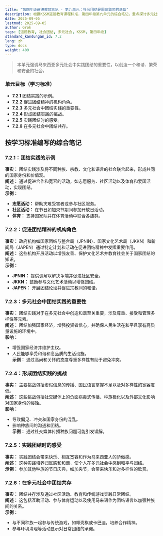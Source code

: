 ```yaml
---
title: "第四年级道德教育笔记 - 第九单元：社会团结是国家繁荣的基础"
description: 根据KSSM道德教育课程标准，第四年级第九单元的综合笔记，重点探讨多元社会中的团结。
date: 2025-09-05
lastmod: 2025-09-05
author: Grok
tags: [道德教育, 社会团结, 多元社会, KSSM, 第四年级]
standard_kandungan_id: 7.2
lang: zh
type: docs
weight: 409
---
```


> 本单元强调马来西亚多元社会中实践团结的重要性，以创造一个和谐、繁荣和安全的社会。

### 单元目标（学习标准）

- **7.2.1** 团结实践的示例。
- **7.2.2** 促进团结精神的机构角色。
- **7.2.3** 多元社会中团结实践的重要性。
- **7.2.4** 形成团结实践的挑战。
- **7.2.5** 实践团结时的感受。
- **7.2.6** 在多元社会中团结共存。

## 按学习标准编写的综合笔记

### 7.2.1：团结实践的示例

**事实：** 团结实践涉及将不同种族、宗教、文化和语言的社会联合起来，形成共同的国家身份和价值观。  
**阐述：** 通过促进合作和宽容的活动，如志愿服务、社区活动以及体育和爱国活动，实现团结。  
**示例：**  
- **志愿活动：** 帮助灾难受害者或参与社区服务。  
- **社区活动：** 在节日如加央节期间参加开放日活动。  
- **体育：** 支持国家队并在体育活动中联合各族群。

### 7.2.2：促进团结精神的机构角色

**事实：** 政府机构如国家团结与整合局（JPNIN）、国家文化艺术局（JKKN）和新闻局（JAPEN）通过特定计划和活动在促进团结精神中发挥重要作用。  
**阐述：** 这些机构开展活动以增强友善、保护文化艺术并教育社会关于国家团结的知识。  
**示例：**  
- **JPNIN：** 提供调解以解决争端并促进社区安全。  
- **JKKN：** 鼓励参与文化艺术活动以增强团结。  
- **JAPEN：** 开展团结论坛并促进宗教间的和谐。

### 7.2.3：多元社会中团结实践的重要性

**事实：** 团结实践对于在多元社会中创造和谐至关重要，涉及尊重、接受和管理多样性等元素。  
**阐述：** 团结加强国家经济，增强投资者信心，并确保人民生活在和平且享有高质量设施的环境中。  
**影响：**  
- 增强国家经济并维护主权。  
- 人民能够享受和谐和高品质的生活设施。  
**示例：** 通过高尚和关怀的态度尊重多样性有助于避免冲突。

### 7.2.4：形成团结实践的挑战

**事实：** 主要挑战包括虚假信息的传播、国民语言掌握不足以及对多样性的宽容度低。  
**阐述：** 这些挑战包括社交媒体上的负面病毒式传播、种族极化以及外部文化影响对国家身份的侵蚀。  
**影响：**  
- 导致偏见、冲突和国家身份的混乱。  
- 影响种族间的沟通和团结。  
**示例：** 通过社交媒体传播种族问题可能引发误解。

### 7.2.5：实践团结时的感受

**事实：** 实践团结会带来快乐、相互宽容和作为马来西亚人的骄傲感。  
**阐述：** 这种实践培养归属感和和谐，使个人在多元社会中感到和平与团结。  
**示例：** 参加其他种族的节日庆典，如加央节，会带来快乐和对多样性的欣赏。

### 7.2.6：在多元社会中团结共存

**事实：** 团结共存涉及通过社区活动、教育和传统游戏实践日常团结。  
**阐述：** 这包括互助活动、参与体育运动以及使用马来语作为团结语言以加强种族间的关系。  
**示例：**  
- 与不同种族一起参与传统游戏，如椰壳棋或卡巴迪，培养合作精神。  
- 参与环境清理等活动显示对日常团结的承诺。